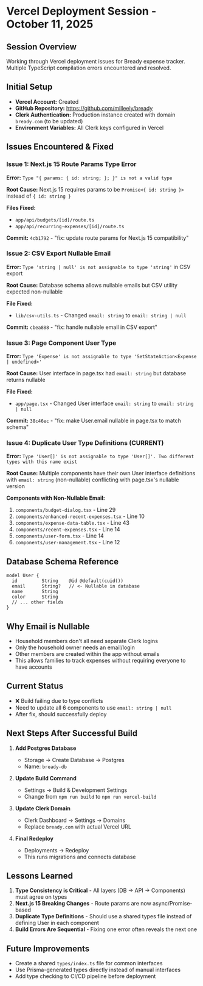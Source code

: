 # Vercel Deployment Session - October 11, 2025

## Session Overview
Working through Vercel deployment issues for Bready expense tracker. Multiple TypeScript compilation errors encountered and resolved.

## Initial Setup
- **Vercel Account:** Created
- **GitHub Repository:** https://github.com/milleely/bready
- **Clerk Authentication:** Production instance created with domain `bready.com` (to be updated)
- **Environment Variables:** All Clerk keys configured in Vercel

## Issues Encountered & Fixed

### Issue 1: Next.js 15 Route Params Type Error
**Error:** `Type "{ params: { id: string; }; }" is not a valid type`

**Root Cause:** Next.js 15 requires params to be `Promise<{ id: string }>` instead of `{ id: string }`

**Files Fixed:**
- `app/api/budgets/[id]/route.ts`
- `app/api/recurring-expenses/[id]/route.ts`

**Commit:** `4cb1792` - "fix: update route params for Next.js 15 compatibility"

### Issue 2: CSV Export Nullable Email
**Error:** `Type 'string | null' is not assignable to type 'string'` in CSV export

**Root Cause:** Database schema allows nullable emails but CSV utility expected non-nullable

**File Fixed:**
- `lib/csv-utils.ts` - Changed `email: string` to `email: string | null`

**Commit:** `cbea888` - "fix: handle nullable email in CSV export"

### Issue 3: Page Component User Type
**Error:** `Type 'Expense' is not assignable to type 'SetStateAction<Expense | undefined>'`

**Root Cause:** User interface in page.tsx had `email: string` but database returns nullable

**File Fixed:**
- `app/page.tsx` - Changed User interface `email: string` to `email: string | null`

**Commit:** `38c46ec` - "fix: make User.email nullable in page.tsx to match schema"

### Issue 4: Duplicate User Type Definitions (CURRENT)
**Error:** `Type 'User[]' is not assignable to type 'User[]'. Two different types with this name exist`

**Root Cause:** Multiple components have their own User interface definitions with `email: string` (non-nullable) conflicting with page.tsx's nullable version

**Components with Non-Nullable Email:**
1. `components/budget-dialog.tsx` - Line 29
2. `components/enhanced-recent-expenses.tsx` - Line 10
3. `components/expense-data-table.tsx` - Line 43
4. `components/recent-expenses.tsx` - Line 14
5. `components/user-form.tsx` - Line 14
6. `components/user-management.tsx` - Line 12

## Database Schema Reference
```prisma
model User {
  id         String    @id @default(cuid())
  email      String?   // <- Nullable in database
  name       String
  color      String
  // ... other fields
}
```

## Why Email is Nullable
- Household members don't all need separate Clerk logins
- Only the household owner needs an email/login
- Other members are created within the app without emails
- This allows families to track expenses without requiring everyone to have accounts

## Current Status
- ❌ Build failing due to type conflicts
- Need to update all 6 components to use `email: string | null`
- After fix, should successfully deploy

## Next Steps After Successful Build
1. **Add Postgres Database**
   - Storage → Create Database → Postgres
   - Name: `bready-db`

2. **Update Build Command**
   - Settings → Build & Development Settings
   - Change from `npm run build` to `npm run vercel-build`

3. **Update Clerk Domain**
   - Clerk Dashboard → Settings → Domains
   - Replace `bready.com` with actual Vercel URL

4. **Final Redeploy**
   - Deployments → Redeploy
   - This runs migrations and connects database

## Lessons Learned
1. **Type Consistency is Critical** - All layers (DB → API → Components) must agree on types
2. **Next.js 15 Breaking Changes** - Route params are now async/Promise-based
3. **Duplicate Type Definitions** - Should use a shared types file instead of defining User in each component
4. **Build Errors Are Sequential** - Fixing one error often reveals the next one

## Future Improvements
- Create a shared `types/index.ts` file for common interfaces
- Use Prisma-generated types directly instead of manual interfaces
- Add type checking to CI/CD pipeline before deployment